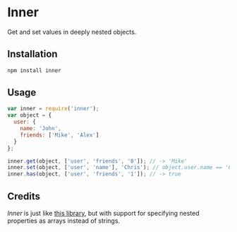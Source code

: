 Inner
=====

Get and set values in deeply nested objects.

Installation
------------

```bash
npm install inner
```

Usage
-----

```js
var inner = require('inner');
var object = {
  user: {
    name: 'John',
    friends: ['Mike', 'Alex']
  }
};

inner.get(object, ['user', 'friends', '0']); // -> 'Mike'
inner.set(object, ['user', 'name'], 'Chris'); // object.user.name == 'Chris'
inner.has(object, ['user', 'friends', '1']); // -> true
```

Credits
-------

_Inner_ is just like [this library](https://github.com/cowboy/node-getobject), but with support for specifying nested properties as arrays instead of strings.
